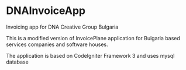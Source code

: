 # DNAInvoiceApp
Invoicing app for DNA Creative Group Bulgaria

This is a modified version of InvoicePlane application for Bulgaria based services companies and software houses.

The application is based on CodeIgniter Framework 3 and uses mysql database
